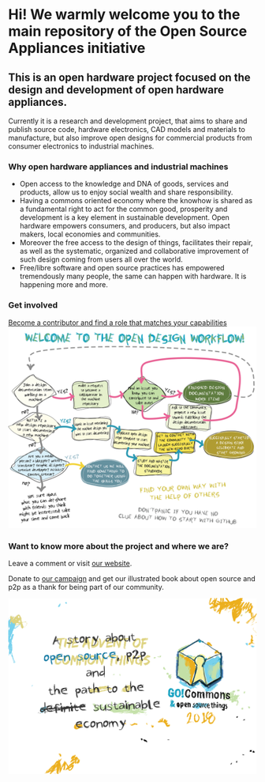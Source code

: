 # Hi! We warmly welcome you to the main repository of the Open Source Appliances initiative
## This is an open hardware project focused on the design and development of open hardware appliances.
Currently it is a research and development project, that aims to share and publish source code, hardware electronics, CAD models and materials to manufacture, but also improve open designs for commercial products from consumer electronics to industrial machines.
### Why open hardware appliances and industrial machines
* Open access to the knowledge and DNA of goods, services and products, allow us to enjoy social wealth and share responsibility.
* Having a commons oriented economy where the knowhow is shared as a fundamental right to act for the common good, prosperity and development is a key element in sustainable development. Open hardware empowers consumers, and producers, but also impact makers, local economies and communities.
* Moreover the free access to the design of things, facilitates their repair, as well as the systematic, organized and collaborative improvement of such design coming from users all over the world.
* Free/libre software and open source practices has empowered tremendously many people, the same can happen with hardware. It is happening more and more.
### Get involved
[Become a contributor and find a role that matches your capabilities](https://github.com/goscommons/goscommons.github.io/blob/master/CONTRIBUTING.md)
![The open design workflow](_assets/images/workflow.png)

### Want to know more about the project and where we are?
Leave a comment or visit [our website](https://goscommons.github.io).

Donate to [our campaign](https://www.youcaring.com/gocommons-1085010) and get our illustrated book about open source and p2p as a thank for being part of our community.

![](_assets/images/Card_Title.png)
